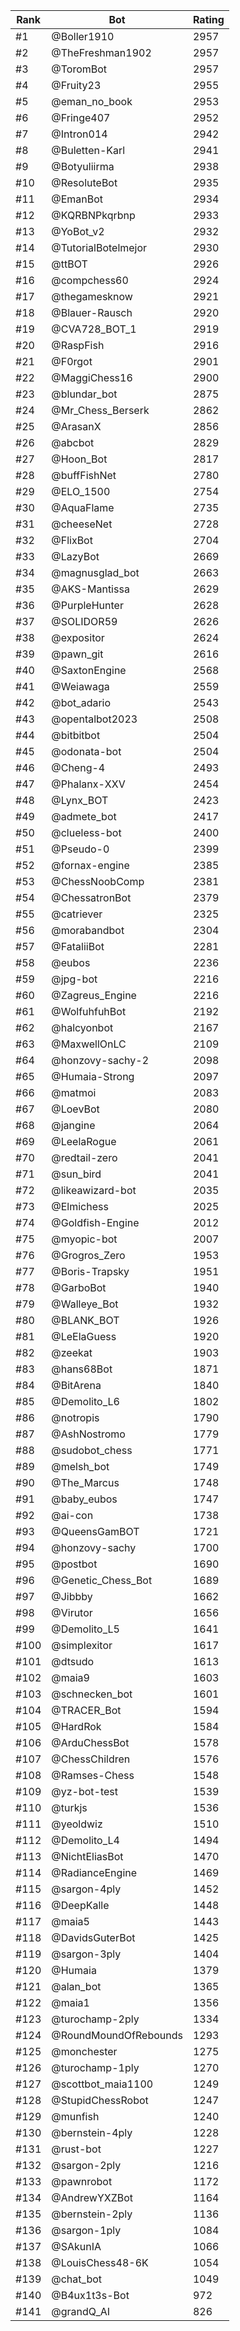 Rank|Bot|Rating
---|---|---
#1|@Boller1910|2957
#2|@TheFreshman1902|2957
#3|@ToromBot|2957
#4|@Fruity23|2955
#5|@eman_no_book|2953
#6|@Fringe407|2952
#7|@Intron014|2942
#8|@Buletten-Karl|2941
#9|@Botyuliirma|2938
#10|@ResoluteBot|2935
#11|@EmanBot|2934
#12|@KQRBNPkqrbnp|2933
#13|@YoBot_v2|2932
#14|@TutorialBotelmejor|2930
#15|@ttBOT|2926
#16|@compchess60|2924
#17|@thegamesknow|2921
#18|@Blauer-Rausch|2920
#19|@CVA728_BOT_1|2919
#20|@RaspFish|2916
#21|@F0rgot|2901
#22|@MaggiChess16|2900
#23|@blundar_bot|2875
#24|@Mr_Chess_Berserk|2862
#25|@ArasanX|2856
#26|@abcbot|2829
#27|@Hoon_Bot|2817
#28|@buffFishNet|2780
#29|@ELO_1500|2754
#30|@AquaFlame|2735
#31|@cheeseNet|2728
#32|@FlixBot|2704
#33|@LazyBot|2669
#34|@magnusglad_bot|2663
#35|@AKS-Mantissa|2629
#36|@PurpleHunter|2628
#37|@SOLIDOR59|2626
#38|@expositor|2624
#39|@pawn_git|2616
#40|@SaxtonEngine|2568
#41|@Weiawaga|2559
#42|@bot_adario|2543
#43|@opentalbot2023|2508
#44|@bitbitbot|2504
#45|@odonata-bot|2504
#46|@Cheng-4|2493
#47|@Phalanx-XXV|2454
#48|@Lynx_BOT|2423
#49|@admete_bot|2417
#50|@clueless-bot|2400
#51|@Pseudo-0|2399
#52|@fornax-engine|2385
#53|@ChessNoobComp|2381
#54|@ChessatronBot|2379
#55|@catriever|2325
#56|@morabandbot|2304
#57|@FataliiBot|2281
#58|@eubos|2236
#59|@jpg-bot|2216
#60|@Zagreus_Engine|2216
#61|@WolfuhfuhBot|2192
#62|@halcyonbot|2167
#63|@MaxwellOnLC|2109
#64|@honzovy-sachy-2|2098
#65|@Humaia-Strong|2097
#66|@matmoi|2083
#67|@LoevBot|2080
#68|@jangine|2064
#69|@LeelaRogue|2061
#70|@redtail-zero|2041
#71|@sun_bird|2041
#72|@likeawizard-bot|2035
#73|@Elmichess|2025
#74|@Goldfish-Engine|2012
#75|@myopic-bot|2007
#76|@Grogros_Zero|1953
#77|@Boris-Trapsky|1951
#78|@GarboBot|1940
#79|@Walleye_Bot|1932
#80|@BLANK_BOT|1926
#81|@LeElaGuess|1920
#82|@zeekat|1903
#83|@hans68Bot|1871
#84|@BitArena|1840
#85|@Demolito_L6|1802
#86|@notropis|1790
#87|@AshNostromo|1779
#88|@sudobot_chess|1771
#89|@melsh_bot|1749
#90|@The_Marcus|1748
#91|@baby_eubos|1747
#92|@ai-con|1738
#93|@QueensGamBOT|1721
#94|@honzovy-sachy|1700
#95|@postbot|1690
#96|@Genetic_Chess_Bot|1689
#97|@Jibbby|1662
#98|@Virutor|1656
#99|@Demolito_L5|1641
#100|@simplexitor|1617
#101|@dtsudo|1613
#102|@maia9|1603
#103|@schnecken_bot|1601
#104|@TRACER_Bot|1594
#105|@HardRok|1584
#106|@ArduChessBot|1578
#107|@ChessChildren|1576
#108|@Ramses-Chess|1548
#109|@yz-bot-test|1539
#110|@turkjs|1536
#111|@yeoldwiz|1510
#112|@Demolito_L4|1494
#113|@NichtEliasBot|1470
#114|@RadianceEngine|1469
#115|@sargon-4ply|1452
#116|@DeepKalle|1448
#117|@maia5|1443
#118|@DavidsGuterBot|1425
#119|@sargon-3ply|1404
#120|@Humaia|1379
#121|@alan_bot|1365
#122|@maia1|1356
#123|@turochamp-2ply|1334
#124|@RoundMoundOfRebounds|1293
#125|@monchester|1275
#126|@turochamp-1ply|1270
#127|@scottbot_maia1100|1249
#128|@StupidChessRobot|1247
#129|@munfish|1240
#130|@bernstein-4ply|1228
#131|@rust-bot|1227
#132|@sargon-2ply|1216
#133|@pawnrobot|1172
#134|@AndrewYXZBot|1164
#135|@bernstein-2ply|1136
#136|@sargon-1ply|1084
#137|@SAkunIA|1066
#138|@LouisChess48-6K|1054
#139|@chat_bot|1049
#140|@B4ux1t3s-Bot|972
#141|@grandQ_AI|826
